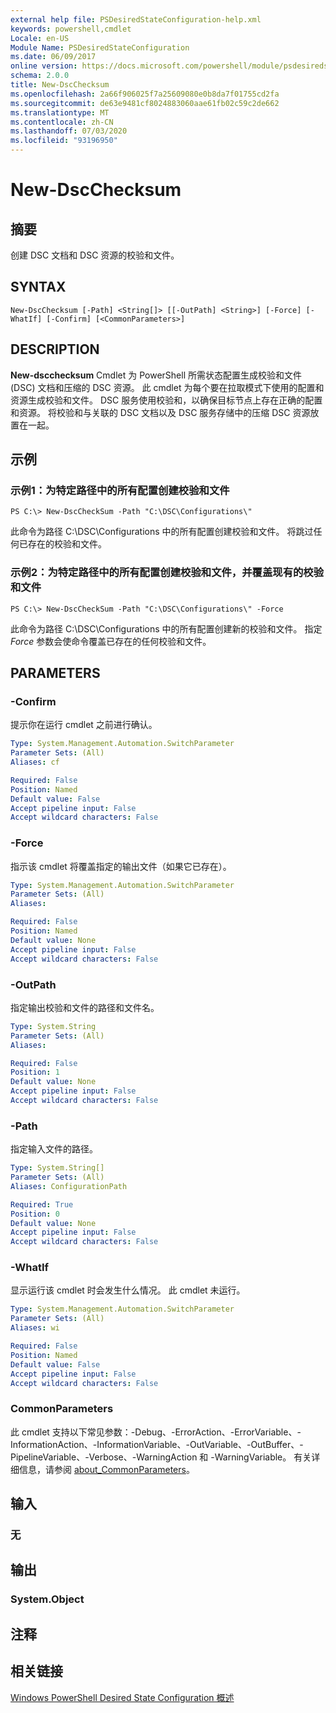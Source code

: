 ```yaml
---
external help file: PSDesiredStateConfiguration-help.xml
keywords: powershell,cmdlet
Locale: en-US
Module Name: PSDesiredStateConfiguration
ms.date: 06/09/2017
online version: https://docs.microsoft.com/powershell/module/psdesiredstateconfiguration/new-dscchecksum?view=powershell-7&WT.mc_id=ps-gethelp
schema: 2.0.0
title: New-DscChecksum
ms.openlocfilehash: 2a66f906025f7a25609080e0b8da7f01755cd2fa
ms.sourcegitcommit: de63e9481cf8024883060aae61fb02c59c2de662
ms.translationtype: MT
ms.contentlocale: zh-CN
ms.lasthandoff: 07/03/2020
ms.locfileid: "93196950"
---
```

# New-DscChecksum

## 摘要
创建 DSC 文档和 DSC 资源的校验和文件。

## SYNTAX

```
New-DscChecksum [-Path] <String[]> [[-OutPath] <String>] [-Force] [-WhatIf] [-Confirm] [<CommonParameters>]
```

## DESCRIPTION

**New-dscchecksum** Cmdlet 为 PowerShell 所需状态配置生成校验和文件 (DSC) 文档和压缩的 DSC 资源。
此 cmdlet 为每个要在拉取模式下使用的配置和资源生成校验和文件。
DSC 服务使用校验和，以确保目标节点上存在正确的配置和资源。
将校验和与关联的 DSC 文档以及 DSC 服务存储中的压缩 DSC 资源放置在一起。

## 示例

### 示例1：为特定路径中的所有配置创建校验和文件

```
PS C:\> New-DscCheckSum -Path "C:\DSC\Configurations\"
```

此命令为路径 C:\DSC\Configurations 中的所有配置创建校验和文件。
将跳过任何已存在的校验和文件。

### 示例2：为特定路径中的所有配置创建校验和文件，并覆盖现有的校验和文件

```
PS C:\> New-DscCheckSum -Path "C:\DSC\Configurations\" -Force
```

此命令为路径 C:\DSC\Configurations 中的所有配置创建新的校验和文件。
指定 *Force* 参数会使命令覆盖已存在的任何校验和文件。

## PARAMETERS

### -Confirm

提示你在运行 cmdlet 之前进行确认。

```yaml
Type: System.Management.Automation.SwitchParameter
Parameter Sets: (All)
Aliases: cf

Required: False
Position: Named
Default value: False
Accept pipeline input: False
Accept wildcard characters: False
```

### -Force

指示该 cmdlet 将覆盖指定的输出文件（如果它已存在）。

```yaml
Type: System.Management.Automation.SwitchParameter
Parameter Sets: (All)
Aliases:

Required: False
Position: Named
Default value: None
Accept pipeline input: False
Accept wildcard characters: False
```

### -OutPath

指定输出校验和文件的路径和文件名。

```yaml
Type: System.String
Parameter Sets: (All)
Aliases:

Required: False
Position: 1
Default value: None
Accept pipeline input: False
Accept wildcard characters: False
```

### -Path

指定输入文件的路径。

```yaml
Type: System.String[]
Parameter Sets: (All)
Aliases: ConfigurationPath

Required: True
Position: 0
Default value: None
Accept pipeline input: False
Accept wildcard characters: False
```

### -WhatIf

显示运行该 cmdlet 时会发生什么情况。
此 cmdlet 未运行。

```yaml
Type: System.Management.Automation.SwitchParameter
Parameter Sets: (All)
Aliases: wi

Required: False
Position: Named
Default value: False
Accept pipeline input: False
Accept wildcard characters: False
```

### CommonParameters

此 cmdlet 支持以下常见参数：-Debug、-ErrorAction、-ErrorVariable、-InformationAction、-InformationVariable、-OutVariable、-OutBuffer、-PipelineVariable、-Verbose、-WarningAction 和 -WarningVariable。 有关详细信息，请参阅 [about_CommonParameters](https://go.microsoft.com/fwlink/?LinkID=113216)。

## 输入

### 无

## 输出

### System.Object

## 注释

## 相关链接

[Windows PowerShell Desired State Configuration 概述](/powershell/scripting/dsc/overview/dscforengineers)
